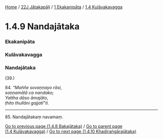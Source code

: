 
[Home](/) / [22J Jātakapāḷi](../../../22J.md) / [1 Ekakanipāta](../../1.md) / [1.4 Kulāvakavagga](../1.4.md)

# 1.4.9 Nandajātaka

### Ekakanipāta

### Kulāvakavagga

### Nandajātaka

(39.)

84\. _“Maññe sovaṇṇayo rāsi,_  
_soṇṇamālā ca nandako;_  
_Yattha dāso āmajāto,_  
_ṭhito thullāni gajjatī”ti._  


---

85\. Nandajātakaṃ navamaṃ.



[Go to previous page (1.4.8 Bakajātaka)](1.4.8.md) / [Go to parent page (1.4 Kulāvakavagga)](../1.4.md) / [Go to next page (1.4.10 Khadiraṅgārajātaka)](1.4.10.md)


